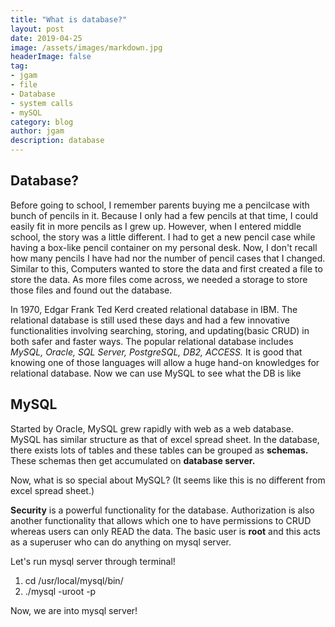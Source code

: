 ```yaml
---
title: "What is database?"
layout: post
date: 2019-04-25
image: /assets/images/markdown.jpg
headerImage: false
tag:
- jgam
- file
- Database
- system calls
- mySQL
category: blog
author: jgam
description: database
---
```


## Database?

Before going to school, I remember parents buying me a pencilcase with bunch of pencils in it. Because I only had a few pencils at that time, I could easily fit in more pencils as I grew up. However, when I entered middle school, the story was a little different. I had to get a new pencil case while having a box-like pencil container on my personal desk. Now, I don't recall how many pencils I have had nor the number of pencil cases that I changed. Similar to this, Computers wanted to store the data and first created a file to store the data. As more files come across, we needed a storage to store those files and found out the database.

In 1970, Edgar Frank Ted Kerd created relational database in IBM. The relational database is still used these days and had a few innovative functionalities involving searching, storing, and updating(basic CRUD) in both safer and faster ways. The popular relational database includes *MySQL, Oracle, SQL Server, PostgreSQL, DB2, ACCESS.* It is good that knowing one of those languages will allow a huge hand-on knowledges for relational database. Now we can use MySQL to see what the DB is like

## MySQL

Started by Oracle, MySQL grew rapidly with web as a web database. MySQL has similar structure as that of excel spread sheet. In the database, there exists lots of tables and these tables can be grouped as **schemas.** These schemas then get accumulated on **database server.**

Now, what is so special about MySQL? (It seems like this is no different from excel spread sheet.)

**Security** is a powerful functionality for the database. Authorization is also another functionality that allows which one to have permissions to CRUD whereas users can only READ the data. The basic user is **root** and this acts as a superuser who can do anything on mysql server.

Let's run mysql server through terminal!
1. cd /usr/local/mysql/bin/
2. ./mysql -uroot -p

Now, we are into mysql server!

